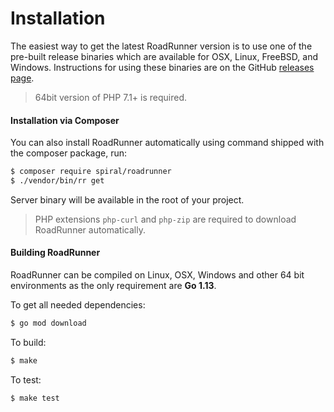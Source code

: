 # Installation
The easiest way to get the latest RoadRunner version is to use one of the pre-built release binaries which are available for
OSX, Linux, FreeBSD, and Windows. Instructions for using these binaries are on the GitHub [releases page](https://github.com/spiral/roadrunner/releases).

> 64bit version of PHP 7.1+ is required.

#### Installation via Composer
You can also install RoadRunner automatically using command shipped with the composer package, run:

```bash
$ composer require spiral/roadrunner
$ ./vendor/bin/rr get
```

Server binary will be available in the root of your project.

> PHP extensions `php-curl` and `php-zip` are required to download RoadRunner automatically.

#### Building RoadRunner
RoadRunner can be compiled on Linux, OSX, Windows and other 64 bit environments as the only requirement are **Go 1.13**.

To get all needed dependencies:

```bash
$ go mod download
```

To build:

```bash
$ make
```

To test:

```
$ make test
```

